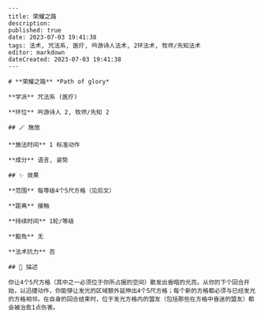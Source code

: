 
    ---
    title: 荣耀之路
    description: 
    published: true
    date: 2023-07-03 19:41:38
    tags: 法术, 咒法系, 医疗, 吟游诗人法术, 2环法术, 牧师/先知法术
    editor: markdown
    dateCreated: 2023-07-03 19:41:38
    ---

    # **荣耀之路** *Path of glory*

    **学派** 咒法系 (医疗) 

    **环位** 吟游诗人 2, 牧师/先知 2

    ## 🪄 施放

    **施法时间** 1 标准动作

    **成分** 语言, 姿势

    ## ✨ 效果  

    **范围** 每等级4个5尺方格（见后文）

    **距离** 接触  

    **持续时间** 1轮/等级 

    **豁免** 无

    **法术抗力** 否

    ## 📖 描述

    你让4个5尺方格（其中之一必须位于你所占据的空间）散发出昏暗的光亮。从你的下个回合开始，以迅捷动作，你能够让发光的区域额外延伸出4个5尺方格；每个新的方格都必须与已经发光的方格相邻。在自身的回合结束时，位于发光方格内的盟友（包括那些在方格中昏迷的盟友）都会被治愈1点伤害。
    